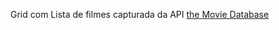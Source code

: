 Grid com Lista de filmes capturada da API [the Movie Database](https://developer.themoviedb.org/docs/getting-started)
